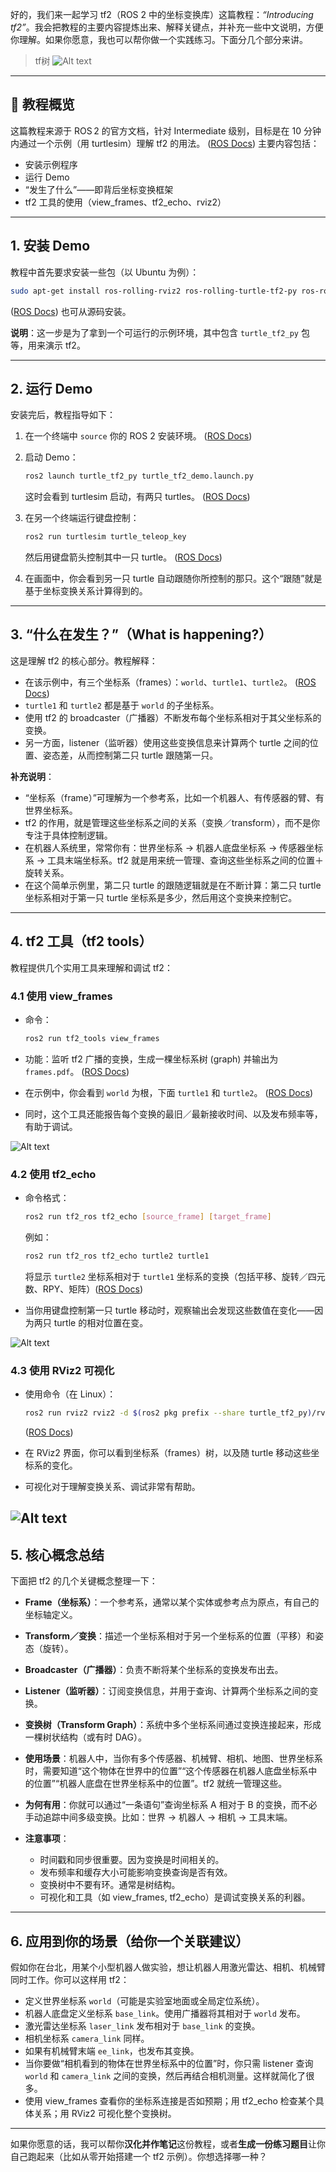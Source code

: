 好的，我们来一起学习 tf2（ROS 2 中的坐标变换库）这篇教程：*“Introducing tf2”*。我会把教程的主要内容提炼出来、解释关键点，并补充一些中文说明，方便你理解。如果你愿意，我也可以帮你做一个实践练习。下面分几个部分来讲。

> tf树
![Alt text](image-53.png)
---

## 🧭 教程概览

这篇教程来源于 ROS 2 的官方文档，针对 Intermediate 级别，目标是在 10 分钟内通过一个示例（用 turtlesim）理解 tf2 的用法。 ([ROS Docs][1])
主要内容包括：

* 安装示例程序
* 运行 Demo
* “发生了什么”——即背后坐标变换框架
* tf2 工具的使用（view_frames、tf2_echo、rviz2）

---

## 1. 安装 Demo

教程中首先要求安装一些包（以 Ubuntu 为例）：

```bash
sudo apt-get install ros-rolling-rviz2 ros-rolling-turtle-tf2-py ros-rolling-tf2-ros ros-rolling-tf2-tools ros-rolling-turtlesim
```

([ROS Docs][1])
也可从源码安装。

**说明**：这一步是为了拿到一个可运行的示例环境，其中包含 `turtle_tf2_py` 包等，用来演示 tf2。

---

## 2. 运行 Demo

安装完后，教程指导如下：

1. 在一个终端中 `source` 你的 ROS 2 安装环境。 ([ROS Docs][1])
2. 启动 Demo：

   ```bash
   ros2 launch turtle_tf2_py turtle_tf2_demo.launch.py
   ```

   这时会看到 turtlesim 启动，有两只 turtles。 ([ROS Docs][1])
3. 在另一个终端运行键盘控制：

   ```bash
   ros2 run turtlesim turtle_teleop_key
   ```

   然后用键盘箭头控制其中一只 turtle。 ([ROS Docs][1])
4. 在画面中，你会看到另一只 turtle 自动跟随你所控制的那只。这个“跟随”就是基于坐标变换关系计算得到的。

---

## 3. “什么在发生？”（What is happening?）

这是理解 tf2 的核心部分。教程解释：

* 在该示例中，有三个坐标系（frames）：`world`、`turtle1`、`turtle2`。 ([ROS Docs][1])
* `turtle1` 和 `turtle2` 都是基于 `world` 的子坐标系。
* 使用 tf2 的 broadcaster（广播器）不断发布每个坐标系相对于其父坐标系的变换。
* 另一方面，listener（监听器）使用这些变换信息来计算两个 turtle 之间的位置、姿态差，从而控制第二只 turtle 跟随第一只。

**补充说明**：

* “坐标系（frame）”可理解为一个参考系，比如一个机器人、有传感器的臂、有世界坐标系。
* tf2 的作用，就是管理这些坐标系之间的关系（变换／transform），而不是你专注于具体控制逻辑。
* 在机器人系统里，常常你有：世界坐标系 → 机器人底盘坐标系 → 传感器坐标系 → 工具末端坐标系。tf2 就是用来统一管理、查询这些坐标系之间的位置＋旋转关系。
* 在这个简单示例里，第二只 turtle 的跟随逻辑就是在不断计算：第二只 turtle 坐标系相对于第一只 turtle 坐标系是多少，然后用这个变换来控制它。

---

## 4. tf2 工具（tf2 tools）

教程提供几个实用工具来理解和调试 tf2：

### 4.1 使用 view_frames

* 命令：

  ```bash
  ros2 run tf2_tools view_frames
  ```
* 功能：监听 tf2 广播的变换，生成一棵坐标系树 (graph) 并输出为 `frames.pdf`。 ([ROS Docs][1])
* 在示例中，你会看到 `world` 为根，下面 `turtle1` 和 `turtle2`。 ([ROS Docs][1])
* 同时，这个工具还能报告每个变换的最旧／最新接收时间、以及发布频率等，有助于调试。

![Alt text](image-57.png)

### 4.2 使用 tf2_echo

* 命令格式：

  ```bash
  ros2 run tf2_ros tf2_echo [source_frame] [target_frame]
  ```

  例如：

  ```bash
  ros2 run tf2_ros tf2_echo turtle2 turtle1
  ```

  将显示 `turtle2` 坐标系相对于 `turtle1` 坐标系的变换（包括平移、旋转／四元数、RPY、矩阵）([ROS Docs][1])
* 当你用键盘控制第一只 turtle 移动时，观察输出会发现这些数值在变化——因为两只 turtle 的相对位置在变。

![Alt text](image-55.png)

### 4.3 使用 RViz2 可视化

* 使用命令（在 Linux）：

  ```bash
  ros2 run rviz2 rviz2 -d $(ros2 pkg prefix --share turtle_tf2_py)/rviz/turtle_rviz.rviz
  ```

  ([ROS Docs][1])
* 在 RViz2 界面，你可以看到坐标系（frames）树，以及随 turtle 移动这些坐标系的变化。
* 可视化对于理解变换关系、调试非常有帮助。

![Alt text](image-56.png)
---

## 5. 核心概念总结

下面把 tf2 的几个关键概念整理一下：

* **Frame（坐标系）**：一个参考系，通常以某个实体或参考点为原点，有自己的坐标轴定义。
* **Transform／变换**：描述一个坐标系相对于另一个坐标系的位置（平移）和姿态（旋转）。
* **Broadcaster（广播器）**：负责不断将某个坐标系的变换发布出去。
* **Listener（监听器）**：订阅变换信息，并用于查询、计算两个坐标系之间的变换。
* **变换树（Transform Graph）**：系统中多个坐标系间通过变换连接起来，形成一棵树状结构（或有时 DAG）。
* **使用场景**：机器人中，当你有多个传感器、机械臂、相机、地图、世界坐标系时，需要知道“这个物体在世界中的位置”“这个传感器在机器人底盘坐标系中的位置”“机器人底盘在世界坐标系中的位置”。tf2 就统一管理这些。
* **为何有用**：你就可以通过“一条语句”查询坐标系 A 相对于 B 的变换，而不必手动追踪中间多级变换。比如：世界 → 机器人 → 相机 → 工具末端。
* **注意事项**：

  * 时间戳和同步很重要。因为变换是时间相关的。
  * 发布频率和缓存大小可能影响变换查询是否有效。
  * 变换树中不要有环。通常是树结构。
  * 可视化和工具（如 view_frames, tf2_echo）是调试变换关系的利器。

---

## 6. 应用到你的场景（给你一个关联建议）

假如你在台北，用某个小型机器人做实验，想让机器人用激光雷达、相机、机械臂同时工作。你可以这样用 tf2：

* 定义世界坐标系 `world`（可能是实验室地面或全局定位系统）。
* 机器人底盘定义坐标系 `base_link`。使用广播器将其相对于 `world` 发布。
* 激光雷达坐标系 `laser_link` 发布相对于 `base_link` 的变换。
* 相机坐标系 `camera_link` 同样。
* 如果有机械臂末端 `ee_link`，也发布其变换。
* 当你要做“相机看到的物体在世界坐标系中的位置”时，你只需 listener 查询 `world` 和 `camera_link` 之间的变换，然后再结合相机测量。这样就简化了很多。
* 使用 view_frames 查看你的坐标系连接是否如预期；用 tf2_echo 检查某个具体关系；用 RViz2 可视化整个变换树。

---

如果你愿意的话，我可以帮你**汉化并作笔记**这份教程，或者**生成一份练习题目**让你自己跑起来（比如从零开始搭建一个 tf2 示例）。你想选择哪一种？

[1]: https://docs.ros.org/en/rolling/Tutorials/Intermediate/Tf2/Introduction-To-Tf2.html "Introducing tf2 — ROS 2 Documentation: Rolling  documentation"
